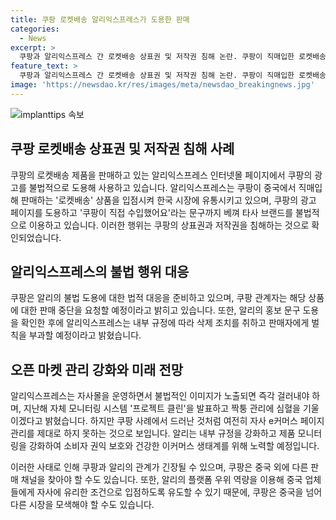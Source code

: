 ```yaml
---
title: 쿠팡 로켓배송 알리익스프레스가 도용한 판매
categories:
  - News
excerpt: >
  쿠팡과 알리익스프레스 간 로켓배송 상표권 및 저작권 침해 논란. 쿠팡이 직매입한 로켓배송 상품을 알리에 판매 허용, 쿠팡 광고 이미지를 불법 도용하는 알리 동부확산. 쿠팡은 상표권 및 저작권 침해로 대응 방침 발표, 알리 의심 상품 모니터링 강화. 알리의 불법 행위는 쿠팡의 브랜드 파워를 이용하는 것에 그치지 않고, 쿠팡의 핵심 브랜드인 로켓배송의 상표권과 저작권을 침해하고 있다. 쿠팡은 법적 조치 및 유사 상품 판매 중단 요청 예정이며, 알리는 내부 규정 강화를 통해 모니터링 강화 및 건강한 이커머스 생태계 보호를 공언하고 있다.
feature_text: >
  쿠팡과 알리익스프레스 간 로켓배송 상표권 및 저작권 침해 논란. 쿠팡이 직매입한 로켓배송 상품을 알리에 판매 허용, 쿠팡 광고 이미지를 불법 도용하는 알리 동부확산. 쿠팡은 상표권 및 저작권 침해로 대응 방침 발표, 알리 의심 상품 모니터링 강화. 알리의 불법 행위는 쿠팡의 브랜드 파워를 이용하는 것에 그치지 않고, 쿠팡의 핵심 브랜드인 로켓배송의 상표권과 저작권을 침해하고 있다. 쿠팡은 법적 조치 및 유사 상품 판매 중단 요청 예정이며, 알리는 내부 규정 강화를 통해 모니터링 강화 및 건강한 이커머스 생태계 보호를 공언하고 있다.
image: 'https://newsdao.kr/res/images/meta/newsdao_breakingnews.jpg'
---
```


<p><img src="https://newsdao.kr/res/images/meta/newsdao_breakingnews.jpg" alt="implanttips 속보" /></p>

<h2 data-ke-size="size26">쿠팡 로켓배송 상표권 및 저작권 침해 사례</h2>

<p>쿠팡의 로켓배송 제품을 판매하고 있는 알리익스프레스 인터넷몰 페이지에서 쿠팡의 광고를 불법적으로 도용해 사용하고 있습니다. 알리익스프레스는 쿠팡이 중국에서 직매입해 판매하는 '로켓배송' 상품을 입점시켜 한국 시장에 유통시키고 있으며, 쿠팡의 광고 페이지를 도용하고 '쿠팡이 직접 수입했어요'라는 문구까지 베껴 타사 브랜드를 불법적으로 이용하고 있습니다. 이러한 행위는 쿠팡의 상표권과 저작권을 침해하는 것으로 확인되었습니다. </p>

<h2 data-ke-size="size26">알리익스프레스의 불법 행위 대응</h2>

<p>쿠팡은 알리의 불법 도용에 대한 법적 대응을 준비하고 있으며, 쿠팡 관계자는 해당 상품에 대한 판매 중단을 요청할 예정이라고 밝히고 있습니다. 또한, 알리의 홍보 문구 도용을 확인한 후에 알리익스프레스는 내부 규정에 따라 삭제 조치를 취하고 판매자에게 벌칙을 부과할 예정이라고 밝혔습니다.</p>

<h2 data-ke-size="size26">오픈 마켓 관리 강화와 미래 전망</h2>

<p>알리익스프레스는 자사몰을 운영하면서 불법적인 이미지가 노출되면 즉각 걸러내야 하며, 지난해 자체 모니터링 시스템 '프로젝트 클린'을 발표하고 짝퉁 관리에 심혈을 기울이겠다고 밝혔습니다. 하지만 쿠팡 사례에서 드러난 것처럼 여전히 자사 e커머스 페이지 관리를 제대로 하지 못하는 것으로 보입니다. 알리는 내부 규정을 강화하고 제품 모니터링을 강화하여 소비자 권익 보호와 건강한 이커머스 생태계를 위해 노력할 예정입니다.</p>

<p>이러한 사태로 인해 쿠팡과 알리의 관계가 긴장될 수 있으며, 쿠팡은 중국 외에 다른 판매 채널을 찾아야 할 수도 있습니다. 또한, 알리의 플랫폼 우위 역량을 이용해 중국 업체들에게 자사에 유리한 조건으로 입점하도록 유도할 수 있기 때문에, 쿠팡은 중국을 넘어 다른 시장을 모색해야 할 수도 있습니다.</p>

